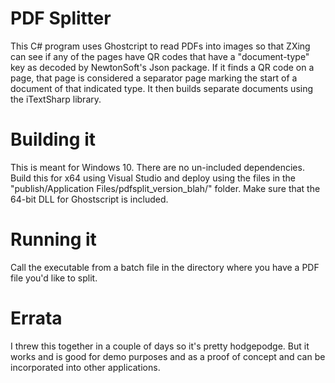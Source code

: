 # PDF Splitter
This C# program uses Ghostcript to read PDFs into images so that ZXing can see if any of the pages have QR codes that have a "document-type" key as decoded by NewtonSoft's Json package. If it finds a QR code on a page, that page is considered a separator page marking the start of a document of that indicated type. It then builds separate documents using the iTextSharp library.

# Building it
This is meant for Windows 10. There are no un-included dependencies. Build this for x64 using Visual Studio and deploy using the files in the "publish/Application Files/pdfsplit_version_blah/" folder. Make sure that the 64-bit DLL for Ghostscript is included.

# Running it
Call the executable from a batch file in the directory where you have a PDF file you'd like to split.

# Errata
I threw this together in a couple of days so it's pretty hodgepodge. But it works and is good for demo purposes and as a proof of concept and can be incorporated into other applications.
